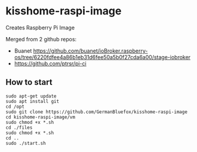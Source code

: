 # kisshome-raspi-image
Creates Raspberry Pi Image

Merged from 2 github repos:
- Buanet https://github.com/buanet/ioBroker.raspberry-os/tree/6220fdfee4a86b1eb31d6fee50a5b0f27cda6a00/stage-iobroker
- https://github.com/ptrsr/pi-ci


## How to start
```
sudo apt-get update
sudo apt install git
cd /opt
sudo git clone https://github.com/GermanBluefox/kisshome-raspi-image
cd kisshome-raspi-image/vm
sudo chmod +x *.sh
cd ./files
sudo chmod +x *.sh
cd ..
sudo ./start.sh
```
